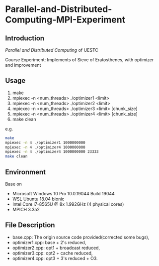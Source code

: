 # Parallel-and-Distributed-Computing-MPI-Experiment

##  Introduction
*Parallel and Distributed Computing*  of UESTC

Course Experiment: Implements of Sieve of Eratosthenes, with optimizer and improvement

## Usage

1. make
2. mpiexec -n \<num_threads\> ./optimizer1 \<limit\>  
3. mpiexec -n \<num_threads\> ./optimizer2 \<limit\> 
4. mpiexec -n \<num_threads\> ./optimizer3 \<limit\>  [chunk_size]
5. mpiexec -n \<num_threads\> ./optimizer4 \<limit\>  [chunk_size]
6. make clean

e.g.

```bash
make
mpiexec -n 4 ./optimizer1 1000000000
mpiexec -n 4 ./optimizer4 1000000000
mpiexec -n 4 ./optimizer4 1000000000 23333
make clean
```

## Environment

Base on 
* Microsoft Windows 10 Pro 10.0.19044 Build 19044
* WSL Ubuntu 18.04 bionic
* Intel Core i7-8565U @ 8x 1.992GHz (4 physical cores)
* MPICH 3.3a2

## File Description
* base.cpp: The origin source code provided(corrected some bugs),
* optimizer1.cpp: base + 2's reduced,
* optimizer2.cpp: opt1 + broadcast reduced,
* optimizer3.cpp: opt2 + cache reduced,
* optimizer4.cpp: opt3 + 3's reduced + O3.
